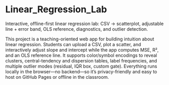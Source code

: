 # Linear_Regression_Lab
Interactive, offline-first linear regression lab: CSV → scatterplot, adjustable line + error band, OLS reference, diagnostics, and outlier detection.

This project is a teaching-oriented web app for building intuition about linear regression. Students can upload a CSV, plot a scatter, and interactively adjust slope and intercept while the app computes MSE, R², and an OLS reference line. It supports color/symbol encodings to reveal clusters, central-tendency and dispersion tables, label frequencies, and multiple outlier modes (residual, IQR box, custom gate). Everything runs locally in the browser—no backend—so it’s privacy-friendly and easy to host on GitHub Pages or offline in the classroom.
